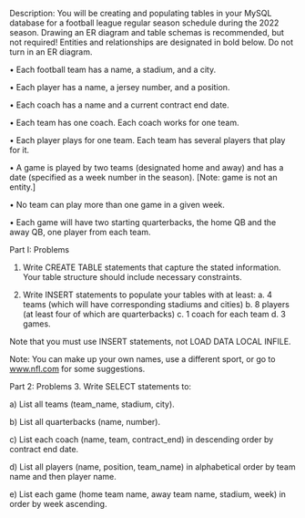 Description: You will be creating and populating tables in your MySQL database for a football league regular season schedule during the 2022 season. Drawing an ER diagram and table schemas is recommended, but not required! Entities and relationships are designated in bold below. Do not turn in an ER diagram.


• Each football team has a name, a stadium, and a city.

• Each player has a name, a jersey number, and a position.

• Each coach has a name and a current contract end date.

• Each team has one coach. Each coach works for one team.

• Each player plays for one team. Each team has several players that play for it.

• A game is played by two teams (designated home and away) and has a date (specified as a week number in the season). [Note: game is not an entity.]

• No team can play more than one game in a given week.

• Each game will have two starting quarterbacks, the home QB and the away QB, one player from each team.


Part I: Problems


1. Write CREATE TABLE statements that capture the stated information. Your table structure should include necessary constraints.

2. Write INSERT statements to populate your tables with at least: a. 4 teams (which will have corresponding stadiums and cities) b. 8 players (at least four of which are quarterbacks)
c. 1 coach for each team d. 3 games.

Note that you must use INSERT statements, not LOAD DATA LOCAL INFILE.

Note: You can make up your own names, use a different sport, or go to www.nfl.com for some suggestions.


Part 2: Problems
3. Write SELECT statements to:

a) List all teams (team_name, stadium, city).

b) List all quarterbacks (name, number).

c) List each coach (name, team, contract_end) in descending order by contract end date.

d) List all players (name, position, team_name) in alphabetical order by team name and then player name.

e) List each game (home team name, away team name, stadium, week) in order by week ascending.
